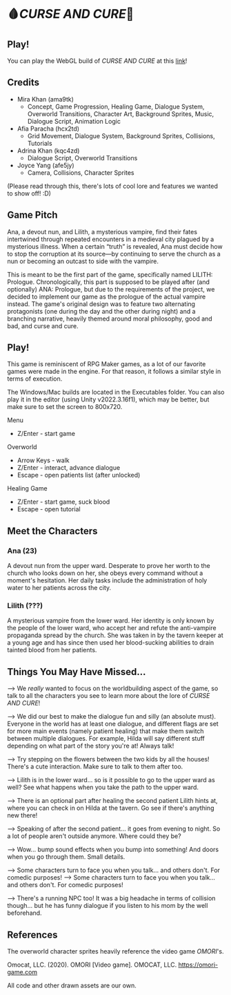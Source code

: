 # 🩸*CURSE AND CURE*💉

## Play!

You can play the WebGL build of *CURSE AND CURE* at this [link](https://m1ra-k.github.io/play-CURSEANDCURE/)!

## Credits
- Mira Khan (ama9tk)
    - Concept, Game Progression, Healing Game, Dialogue System, Overworld Transitions, Character Art, Background Sprites, Music, Dialogue Script, Animation Logic
- Afia Paracha (hcx2td)
    - Grid Movement, Dialogue System, Background Sprites, Collisions, Tutorials
- Adrina Khan (kqc4zd)
    - Dialogue Script, Overworld Transitions
- Joyce Yang (afe5jy)
    - Camera, Collisions, Character Sprites 

(Please read through this, there's lots of cool lore and features we wanted to show off! :D)

## Game Pitch

Ana, a devout nun, and Lilith, a mysterious vampire, find their fates intertwined through repeated encounters in a medieval city plagued by a mysterious illness. When a certain “truth” is revealed, Ana must decide how to stop the corruption at its source—by continuing to serve the church as a nun or becoming an outcast to side with the vampire.

This is meant to be the first part of the game, specifically named LILITH: Prologue. Chronologically, this part is supposed to be played after (and optionally) ANA: Prologue, but due to the requirements of the project, we decided to implement our game as the prologue of the actual vampire instead. The game's original design was to feature two alternating protagonists (one during the day and the other during night) and a branching narrative, heavily themed around moral philosophy, good and bad, and curse and cure.

## Play!

This game is reminiscent of RPG Maker games, as a lot of our favorite games were made in the engine. For that reason, it follows a similar style in terms of execution.

The Windows/Mac builds are located in the Executables folder. You can also play it in the editor (using Unity v2022.3.16f1), which may be better, but make sure to set the screen to 800x720.

Menu
- Z/Enter - start game

Overworld
- Arrow Keys - walk
- Z/Enter - interact, advance dialogue
- Escape - open patients list (after unlocked)

Healing Game
- Z/Enter - start game, suck blood
- Escape - open tutorial

## Meet the Characters

### Ana (23)
A devout nun from the upper ward. Desperate to prove her worth to the church who looks down on her, she obeys every command without a moment's hesitation. Her daily tasks include the administration of holy water to her patients across the city.

### Lilith (???)
A mysterious vampire from the lower ward. Her identity is only known by the people of the lower ward, who accept her and refute the anti-vampire propaganda spread by the church. She was taken in by the tavern keeper at a young age and has since then used her blood-sucking abilities to drain tainted blood from her patients.

## Things You May Have Missed...
--> We *really* wanted to focus on the worldbuilding aspect of the game, so talk to all the characters you see to learn more about the lore of *CURSE AND CURE*!

--> We did our best to make the dialogue fun and silly (an absolute must). Everyone in the world has at least one dialogue, and different flags are set for more main events (namely patient healing) that make them switch between multiple dialogues. For example, Hilda will say different stuff depending on what part of the story you're at! Always talk!

--> Try stepping on the flowers between the two kids by all the houses! There's a cute interaction. Make sure to talk to them after too.

--> Lilith is in the lower ward... so is it possible to go to the upper ward as well? See what happens when you take the path to the upper ward.

--> There is an optional part after healing the second patient Lilith hints at, where you can check in on Hilda at the tavern. Go see if there's anything new there!

--> Speaking of after the second patient... it goes from evening to night. So a lot of people aren't outside anymore. Where could they be?

--> Wow... bump sound effects when you bump into something! And doors when you go through them. Small details.

--> Some characters turn to face you when you talk... and others don't. For comedic purposes!
--> Some characters turn to face you when you talk... and others don't. For comedic purposes!

--> There's a running NPC too! It was a big headache in terms of collision though... but he has funny dialogue if you listen to his mom by the well beforehand.

## References
The overworld character sprites heavily reference the video game *OMORI*'s.

Omocat, LLC. (2020). OMORI [Video game]. OMOCAT, LLC. https://omori-game.com

All code and other drawn assets are our own.

